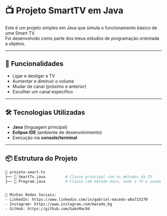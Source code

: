 # 📺 Projeto SmartTV em Java

Este é um projeto simples em Java que simula o funcionamento básico de uma Smart TV.  
Foi desenvolvido como parte dos meus estudos de programação orientada a objetos.

---

## 🚀 Funcionalidades

- Ligar e desligar a TV
- Aumentar e diminuir o volume
- Mudar de canal (próximo e anterior)
- Escolher um canal específico

---

## 🛠️ Tecnologias Utilizadas

- **Java** (linguagem principal)
- **Eclipse IDE** (ambiente de desenvolvimento)
- Execução via **console/terminal**

---

## 📦 Estrutura do Projeto

```bash
📁 projeto-smart-tv
├── 📄 SmartTv.java         # Classe principal com os métodos da TV
├── 📄 Program.java         # Classe com método main, onde a TV é usada


🔗 Minhas Redes Sociais:
- LinkedIn: https://www.linkedin.com/in/gabriel-macedo-a0a713170
- Instagram: https://www.instagram.com/macedo_bg
- GitHub: https://github.com/GabsMac94
